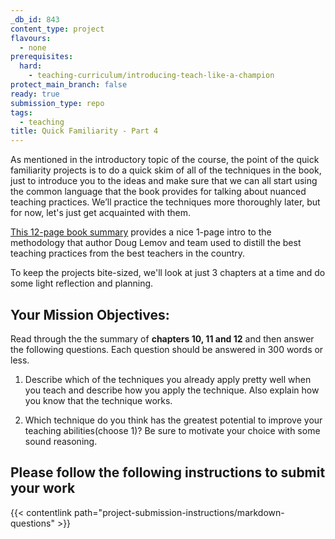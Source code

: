```yaml
---
_db_id: 843
content_type: project
flavours:
  - none
prerequisites:
  hard:
    - teaching-curriculum/introducing-teach-like-a-champion
protect_main_branch: false
ready: true
submission_type: repo
tags:
  - teaching
title: Quick Familiarity - Part 4
---
```


As mentioned in the introductory topic of the course, the point of the quick familiarity projects is to do a quick skim of all of the techniques in the book, just to introduce you to the ideas and make sure that we can all start using the common language that the book provides for talking about nuanced teaching practices. We’ll practice the techniques more thoroughly later, but for now, let's just get acquainted with them.

[This 12-page book summary](https://drive.google.com/file/d/1ace5039zhdNbrd4CBgXz3GikFpPwMLru/view?usp=share_link) provides a nice 1-page intro to the methodology that author Doug Lemov and team used to distill the best teaching practices from the best teachers in the country.

To keep the projects bite-sized, we'll look at just 3 chapters at a time and do some light reflection and planning.

## Your Mission Objectives:

Read through the the summary of **chapters 10, 11 and 12** and then answer the following questions. Each question should be answered in 300 words or less.

1. Describe which of the techniques you already apply pretty well when you teach and describe how you apply the technique. Also explain how you know that the technique works.

2. Which technique do you think has the greatest potential to improve your teaching abilities(choose 1)? Be sure to motivate your choice with some sound reasoning.

## Please follow the following instructions to submit your work

{{< contentlink path="project-submission-instructions/markdown-questions" >}}
